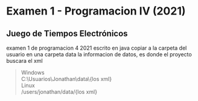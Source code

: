 # Examen 1 - Programacion IV (2021)

## Juego de Tiempos Electrónicos

examen 1 de programacion 4 2021 escrito en java
copiar a la carpeta del usuario en una carpeta data
la informacion de datos, es donde el proyecto buscara el xml

> Windows  
> C:\Usuarios\Jonathan\data\\{los xml}  
> Linux  
> /users/jonathan/data/{los xml}
